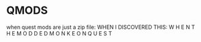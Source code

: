 # QMODS
when quest mods are just a zip file:
WHEN I DISCOVERED THIS:
W H E N  T H E  M O D D E D  M O N K E  O N  Q U E S T
